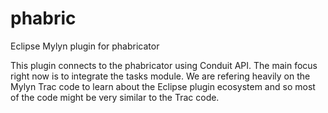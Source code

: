 # phabric
Eclipse Mylyn plugin for phabricator

This plugin connects to the phabricator using Conduit API.
The main focus right now is to integrate the tasks module.
We are refering heavily on the Mylyn Trac code to learn about the Eclipse plugin 
ecosystem and so most of the code might be very similar to the Trac code.
